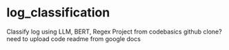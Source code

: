 # log_classification
Classify log using LLM, BERT, Regex
Project from codebasics
github clone?
need to upload code
readme from google docs
